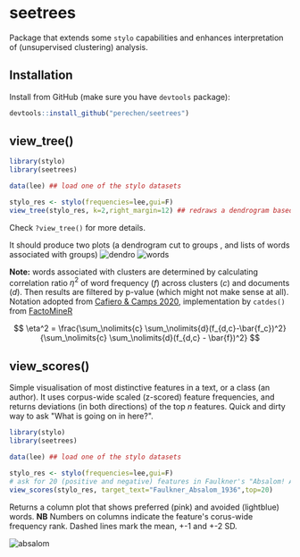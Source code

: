 # seetrees

Package that extends some `stylo` capabilities and enhances interpretation of (unsupervised clustering) analysis.

## Installation

Install from GitHub (make sure you have `devtools` package):

```r
devtools::install_github("perechen/seetrees")
```

## view_tree()

```r
library(stylo)
library(seetrees)

data(lee) ## load one of the stylo datasets

stylo_res <- stylo(frequencies=lee,gui=F)
view_tree(stylo_res, k=2,right_margin=12) ## redraws a dendrogram based on distance matrix, cuts it to k groups, shows associated features 
```

Check `?view_tree()` for more details.


It should produce two plots (a dendrogram cut to groups , and lists of words associated with groups)
![dendro](https://i.imgur.com/YI7Ov1z.png)
![words](https://i.imgur.com/99zEklK.png)

**Note:** words associated with clusters are determined by calculating  correlation ratio $\eta^2$ of word frequency ($f$) across clusters ($c$) and documents ($d$). Then results are filtered by p-value (which might not make sense at all). Notation adopted from [Cafiero & Camps 2020](https://www.science.org/doi/full/10.1126/sciadv.aax5489#sec-4), implementation by `catdes()` from [FactoMineR](http://factominer.free.fr/)  
 
$$
\eta^2 = \frac{\sum_\nolimits{c} \sum_\nolimits{d}(f_{d,c}-\bar{f_c})^2}{\sum_\nolimits{c} \sum_\nolimits{d}(f_{d,c} - \bar{f})^2}
$$

 ## view_scores()

 Simple visualisation of most distinctive features in a text, or a class (an author). It uses corpus-wide scaled (z-scored) feature frequencies, and returns deviations (in both directions) of the top $n$ features. Quick and dirty way to ask "What is going on in here?".  

 ```r
library(stylo)
library(seetrees)

data(lee) ## load one of the stylo datasets

stylo_res <- stylo(frequencies=lee,gui=F)
# ask for 20 (positive and negative) features in Faulkner's "Absalom! Absalom!" that deviate from the corpus mean the most 
view_scores(stylo_res, target_text="Faulkner_Absalom_1936",top=20) 
```

Returns a column plot that shows preferred (pink) and avoided (lightblue) words. **NB** Numbers on columns indicate the feature's corus-wide frequency rank. Dashed lines mark the mean, +-1 and +-2 SD.


![absalom](https://i.imgur.com/ebiter6.png)